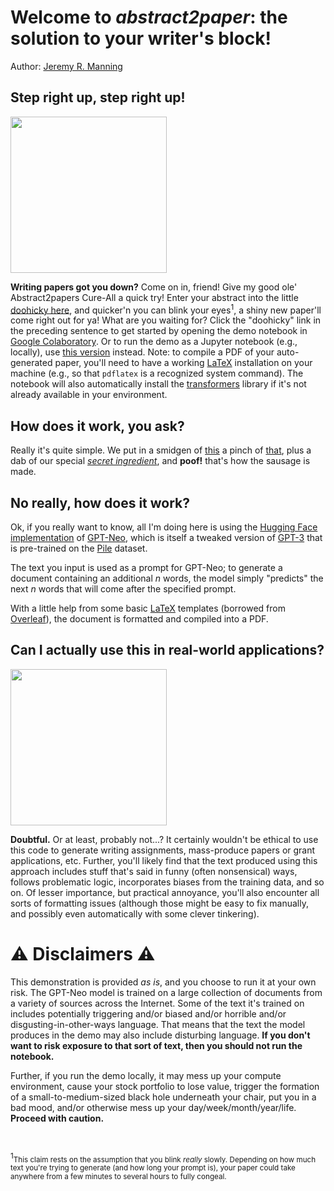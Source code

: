 # Welcome to *abstract2paper*: the solution to your writer's block!
Author: [Jeremy R. Manning](http://www.context-lab.com/)

## Step right up, step right up!
<img src='https://media1.giphy.com/media/mL40PfXA394KA/giphy.gif' width='250px'>

**Writing papers got you down?** Come on in, friend!  Give my good ole' Abstract2papers Cure-All a quick try!  Enter your abstract into the little [doohicky here](https://colab.research.google.com/github/ContextLab/abstract2paper/blob/main/resources/abstract2paper.ipynb), and quicker'n you can blink your eyes<sup>1</sup>, a shiny new paper'll come right out for ya!  What are you waiting for?  Click the "doohicky" link in the preceding sentence to get started by opening the demo notebook in [Google Colaboratory](colab.research.google.com/).  Or to run the demo as a Jupyter notebook (e.g., locally), use [this version](https://github.com/ContextLab/abstract2paper/blob/main/resources/abstract2paper_jupyter.ipynb) instead.  Note: to compile a PDF of your auto-generated paper, you'll need to have a working [LaTeX](https://www.latex-project.org/get/) installation on your machine (e.g., so that `pdflatex` is a recognized system command).  The notebook will also automatically install the [transformers](https://huggingface.co/transformers) library if it's not already available in your environment.

## How does it work, you ask?

Really it's quite simple.  We put in a smidgen of [this](https://huggingface.co/transformers/model_doc/gpt_neo.html) a pinch of [that](https://www.tug.org/texlive/), plus a dab of our special [*secret ingredient*](https://www.youtube.com/watch?v=dQw4w9WgXcQ), and **poof!** that's how the sausage is made.

## No really, how does it work?

Ok, if you really want to know, all I'm doing here is using the [Hugging Face](https://huggingface.co/) [implementation](https://huggingface.co/transformers/model_doc/gpt_neo.html) of [GPT-Neo](https://github.com/EleutherAI/gpt-neo), which is itself a tweaked version of [GPT-3](https://arxiv.org/abs/2005.14165) that is pre-trained on the [Pile](https://pile.eleuther.ai/) dataset.

The text you input is used as a prompt for GPT-Neo; to generate a document containing an additional *n* words, the model simply "predicts" the next *n* words that will come after the specified prompt.

With a little help from some basic [LaTeX](https://www.latex-project.org/) templates (borrowed from [Overleaf](https://www.overleaf.com)), the document is formatted and compiled into a PDF.

## Can I actually use this in real-world applications?

<img src='https://media4.giphy.com/media/3o6ozoD1ByqYv7ARIk/giphy.gif' width='250px'>

**Doubtful.**  Or at least, probably not...?  It certainly wouldn't be ethical to use this code to generate writing assignments, mass-produce papers or grant applications, etc.  Further, you'll likely find that the text produced using this approach includes stuff that's said in funny (often nonsensical) ways, follows problematic logic, incorporates biases from the training data, and so on.  Of lesser importance, but practical annoyance, you'll also encounter all sorts of formatting issues (although those might be easy to fix manually, and possibly even automatically with some clever tinkering).

# ⚠️ Disclaimers ⚠️

This demonstration is provided *as is*, and you choose to run it at your own risk.  The GPT-Neo model is trained on a large collection of documents from a variety of sources across the Internet.  Some of the text it's trained on includes potentially triggering and/or biased and/or horrible and/or disgusting-in-other-ways language.  That means that the text the model produces in the demo may also include disturbing language.  **If you don't want to risk exposure to that sort of text, then you should not run the notebook.**

Further, if you run the demo locally, it may mess up your compute environment, cause your stock portfolio to lose value, trigger the formation of a small-to-medium-sized black hole underneath your chair, put you in a bad mood, and/or otherwise mess up your day/week/month/year/life.  **Proceed with caution.**

&nbsp;
&nbsp;
&nbsp;
&nbsp;

<sup>1</sup><small>This claim rests on the assumption that you blink *really* slowly.  Depending on how much text you're trying to generate (and how long your prompt is), your paper could take anywhere from a few minutes to several hours to fully congeal.</small>
